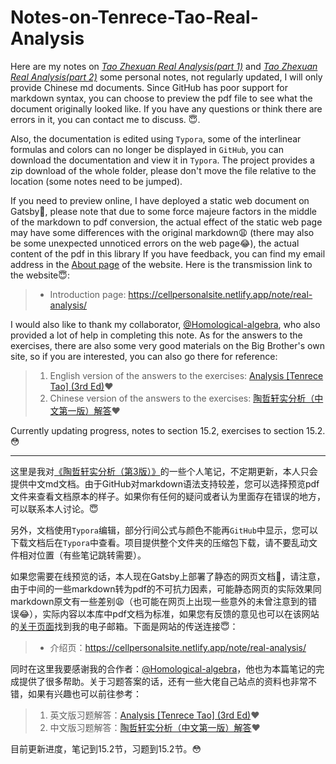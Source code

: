 # Notes-on-Tenrece-Tao-Real-Analysis
Here are my notes on [*Tao Zhexuan Real Analysis(part 1)*](https://cellpersonalsite.gatsbyjs.io/resourcefile/book/Analysis-II-(Terence-Tao)-part-1.pdf) and [*Tao Zhexuan Real Analysis(part 2)*](https://cellpersonalsite.gatsbyjs.io/resourcefile/book/Analysis-II-(Terence-Tao)-part-2.pdf) some personal notes, not regularly updated, I will only provide Chinese md documents. Since GitHub has poor support for markdown syntax, you can choose to preview the pdf file to see what the document originally looked like. If you have any questions or think there are errors in it, you can contact me to discuss. :innocent:.

Also, the documentation is edited using `Typora`, some of the interlinear formulas and colors can no longer be displayed in `GitHub`, you can download the documentation and view it in `Typora`. The project provides a zip download of the whole folder, please don't move the file relative to the location (some notes need to be jumped).

If you need to preview online, I have deployed a static web document on Gatsby:tada:, please note that due to some force majeure factors in the middle of the markdown to pdf conversion, the actual effect of the static web page may have some differences with the original markdown:weary: (there may also be some unexpected unnoticed errors on the web page:joy:), the actual content of the pdf in this library If you have feedback, you can find my email address in the [About page](https://cellpersonalsite.netlify.app/about/) of the website. Here is the transmission link to the website:innocent::

> * Introduction page: <https://cellpersonalsite.netlify.app/note/real-analysis/>

I would also like to thank my collaborator, [@Homological-algebra](https://github.com/Homological-algebra), who also provided a lot of help in completing this note. As for the answers to the exercises, there are also some very good materials on the Big Brother's own site, so if you are interested, you can also go there for reference:

> 1. English version of the answers to the exercises: [Analysis [Tenrece Tao] (3rd Ed)](https://christangdt.home.blog/analysis/analysis-tenrece-tao-3rd-ed/):heart:
> 2. Chinese version of the answers to the exercises: [陶哲轩实分析（中文第一版）解答](https://alg1lc.home.blog/t-tao_analysis_solution-index/?frame-):heart:

Currently updating progress, notes to section 15.2, exercises to section 15.2. :flushed:

---

这里是我对[《陶哲轩实分析（第3版）》](https://cellpersonalsite.gatsbyjs.io/resourcefile/book/实分析（第3版）.pdf)的一些个人笔记，不定期更新，本人只会提供中文md文档。由于GitHub对markdown语法支持较差，您可以选择预览pdf文件来查看文档原本的样子。如果你有任何的疑问或者认为里面存在错误的地方，可以联系本人讨论。:innocent:

另外，文档使用`Typora`编辑，部分行间公式与颜色不能再`GitHub`中显示，您可以下载文档后在`Typora`中查看。项目提供整个文件夹的压缩包下载，请不要乱动文件相对位置（有些笔记跳转需要）。

如果您需要在线预览的话，本人现在Gatsby上部署了静态的网页文档:tada:，请注意，由于中间的一些markdown转为pdf的不可抗力因素，可能静态网页的实际效果同markdown原文有一些差别:weary:（也可能在网页上出现一些意外的未曾注意到的错误:joy:），实际内容以本库中pdf文档为标准，如果您有反馈的意见也可以在该网站的[关于页面](https://cellpersonalsite.netlify.app/about/)找到我的电子邮箱。下面是网站的传送连接:innocent:：

> * 介绍页：<https://cellpersonalsite.netlify.app/note/real-analysis/>

同时在这里我要感谢我的合作者：[@Homological-algebra](https://github.com/Homological-algebra)，他也为本篇笔记的完成提供了很多帮助。关于习题答案的话，还有一些大佬自己站点的资料也非常不错，如果有兴趣也可以前往参考：

> 1. 英文版习题解答：[Analysis [Tenrece Tao] (3rd Ed)](https://christangdt.home.blog/analysis/analysis-tenrece-tao-3rd-ed/):heart:
> 2. 中文版习题解答：[陶哲轩实分析（中文第一版）解答](https://alg1lc.home.blog/t-tao_analysis_solution-index/?frame-):heart:

目前更新进度，笔记到15.2节，习题到15.2节。:flushed: